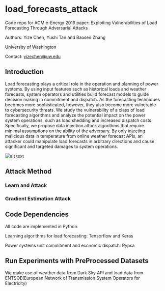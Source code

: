 # load_forecasts_attack
Code repo for ACM e-Energy 2019 paper: Exploiting Vulnerabilities of Load Forecasting Through Adversarial Attacks

Authors: Yize Chen, Yushi Tan and Baosen Zhang

University of Washington

Contact: yizechen@uw.edu

## Introduction
Load forecasting plays a critical role in the operation and planning of power systems. By using input features such as historical loads and weather forecasts, system operators and utilities build forecast models to guide decision making in commitment and dispatch. As the forecasting techniques becomes more sophisticated, however, they also become more vulnerable to cybersecurity threats. We study the vulnerability of a class of load forecasting algorithms and analyze the potential impact on the power system operations, such as load shedding and increased dispatch costs. Specifically, we propose data injection attack algorithms that require minimal assumptions on the ability of the adversary. By only injecting malicious data in temperature from online weather forecast APIs, an attacker could manipulate load forecasts in arbitrary directions and cause significant and targeted damages to system operations. 

![alt text](https://github.com/chennnnnyize/load_forecasts_attack/blob/master/datasets/schematic.png)

## Attack Method
### Learn and Attack

### Gradient Estimation Attack

## Code Dependencies
All code are implemented in Python.

Learning algorithms for load forecasting: Tensorflow and Keras

Power systems unit commitment and economic dispatch: Pypsa



## Run Experiments with PreProcessed Datasets
We make use of weather data from Dark Sky API and load data from ENTSOE(European Network of Transmission System Operators for Electricity)


